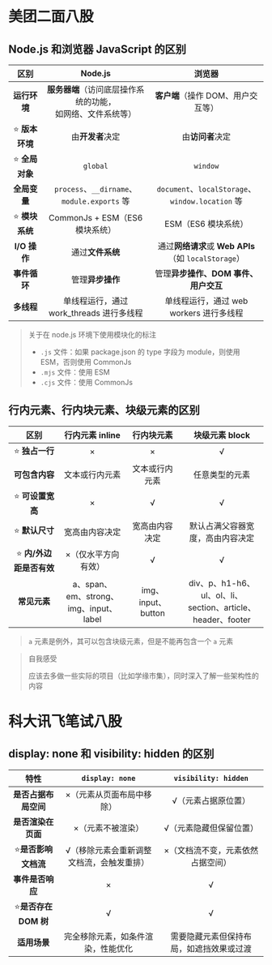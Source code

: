 # 美团二面八股

## Node.js 和浏览器 JavaScript 的区别

|      区别      |                           Node.js                            |                         浏览器                         |
| :------------: | :----------------------------------------------------------: | :----------------------------------------------------: |
|  **运行环境**  | **服务器端**（访问底层操作系统的功能，<br />如网络、文件系统等） |           **客户端**（操作 DOM、用户交互等）           |
| ⭐ **版本环境** |                       由**开发者**决定                       |                    由**访问者**决定                    |
| ⭐ **全局对象** |                           `global`                           |                        `window`                        |
|  **全局变量**  |      `process`、`__dirname`、<br />`module.exports` 等       | `document`、`localStorage`、<br />`window.location` 等 |
| ⭐ **模块系统** |                CommonJs + ESM（ES6 模块系统）                |                  ESM（ES6 模块系统）                   |
|  **I/O 操作**  |                       通过**文件系统**                       |  通过**网络请求**或 **Web APIs**（如 `localStorage`）  |
|  **事件循环**  |                       管理**异步操作**                       |          管理**异步操作、DOM 事件、用户交互**          |
|   **多线程**   |           单线程运行，通过 work_threads 进行多线程           |        单线程运行，通过 web workers 进行多线程         |

> 关于在 node.js 环境下使用模块化的标注
>
> - `.js` 文件：如果 package.json 的 type 字段为 module，则使用 ESM，否则使用 CommonJs
> - `.mjs` 文件：使用 ESM
> - `.cjs` 文件：使用 CommonJs

## 行内元素、行内块元素、块级元素的区别

|          区别           |               行内元素 inline                |     行内块元素     |                        块级元素 block                        |
| :---------------------: | :------------------------------------------: | :----------------: | :----------------------------------------------------------: |
|     ⭐ **独占一行**      |                      ×                       |         ×          |                              √                               |
|     **可包含内容**      |                文本或行内元素                |   文本或行内元素   |                        任意类型的元素                        |
|    ⭐ **可设置宽高**     |                      ×                       |         √          |                              √                               |
|     ⭐ **默认尺寸**      |                宽高由内容决定                |   宽高由内容决定   |               默认占满父容器宽度，高由内容决定               |
| ⭐ **内/外边距是否有效** |             ×（仅水平方向有效）              |         √          |                              √                               |
|      **常见元素**       | a、span、em、strong、<br />img、input、label | img、input、button | div、p、h1-h6、ul、ol、li、<br />section、article、header、footer |

> `a` 元素是例外，其可以包含块级元素，但是不能再包含一个 `a` 元素

> 自我感受
>
> 应该去多做一些实际的项目（比如学缘市集），同时深入了解一些架构性的内容

# 科大讯飞笔试八股

## display: none 和 visibility: hidden 的区别

|         特性         |              `display: none`              |           `visibility: hidden`           |
| :------------------: | :---------------------------------------: | :--------------------------------------: |
| **是否占据布局空间** |         ×（元素从页面布局中移除）         |           √（元素占据原位置）            |
|  **是否渲染在页面**  |             ×（元素不被渲染）             |         √（元素隐藏但保留位置）          |
| ⭐**是否影响文档流**  | √（移除元素会重新调整文档流，会触发重排） |    ×（文档流不变，元素依然占据空间）     |
|   **事件是否响应**   |                     ×                     |                    √                     |
| ⭐**是否存在 DOM 树** |                     √                     |                    √                     |
|     **适用场景**     |    完全移除元素，如条件渲染，性能优化     | 需要隐藏元素但保持布局，如遮挡效果或过渡 |

